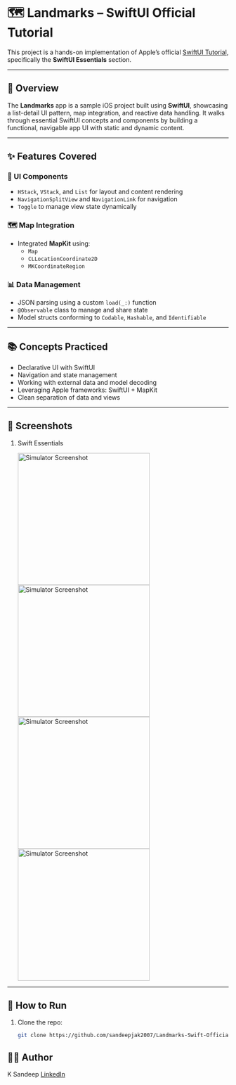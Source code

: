 # 🗺️ Landmarks – SwiftUI Official Tutorial

This project is a hands-on implementation of Apple’s official [SwiftUI Tutorial](https://developer.apple.com/tutorials/swiftui), specifically the **SwiftUI Essentials** section.

---

## 📱 Overview

The **Landmarks** app is a sample iOS project built using **SwiftUI**, showcasing a list-detail UI pattern, map integration, and reactive data handling. It walks through essential SwiftUI concepts and components by building a functional, navigable app UI with static and dynamic content.

---

## ✨ Features Covered

### 🧱 UI Components
- `HStack`, `VStack`, and `List` for layout and content rendering  
- `NavigationSplitView` and `NavigationLink` for navigation  
- `Toggle` to manage view state dynamically  

### 🗺️ Map Integration
- Integrated **MapKit** using:
  - `Map`
  - `CLLocationCoordinate2D`
  - `MKCoordinateRegion`

### 📊 Data Management
- JSON parsing using a custom `load(_:)` function
- `@Observable` class to manage and share state
- Model structs conforming to `Codable`, `Hashable`, and `Identifiable`

---

## 📚 Concepts Practiced

- Declarative UI with SwiftUI  
- Navigation and state management  
- Working with external data and model decoding  
- Leveraging Apple frameworks: SwiftUI + MapKit  
- Clean separation of data and views

---

## 📸 Screenshots

1. Swift Essentials
   <p><img src="https://github.com/user-attachments/assets/867059ec-563d-4d36-b363-af498f1a5e8e" alt="Simulator Screenshot" width="300"/>
      <img src="https://github.com/user-attachments/assets/87e8152b-a41e-4081-b7f7-711c1aa288f6" alt="Simulator Screenshot" width="300"/>
     <img src="https://github.com/user-attachments/assets/b68d9114-ad74-4793-85d5-6faca93629c0" alt="Simulator Screenshot" width="300"/>
     <img src="https://github.com/user-attachments/assets/a130b6d3-8402-4a5c-84c4-0529c11a9836" alt="Simulator Screenshot" width="300"/>
   </p>
   
---

## 🧪 How to Run

1. Clone the repo:
   ```bash
   git clone https://github.com/sandeepjak2007/Landmarks-Swift-Official-Tutorial.git

## 🧑‍💻 Author
K Sandeep 
[LinkedIn](https://www.linkedin.com/in/karanamsandeep/)


